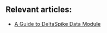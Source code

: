 ## Relevant articles:

- [A Guide to DeltaSpike Data Module](http://www.surya.com/deltaspike-data-module)
